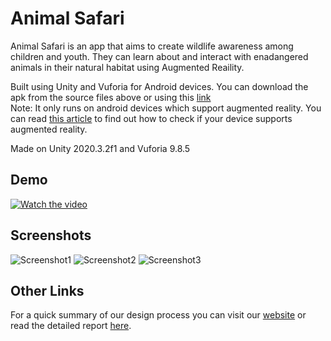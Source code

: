 # Animal Safari
Animal Safari is an app that aims to create wildlife awareness among children and youth. They can learn about and interact with enadangered animals in their natural habitat using Augmented Reaility.

Built using Unity and Vuforia for Android devices. You can download the apk from the source files above or using this [link](https://drive.google.com/drive/folders/1Cy7CGa-45IZNT1QNXNmLcjQuwi0-et2M?usp=sharing)  
Note: It only runs on android devices which support augmented reality. You can read [this article](https://www.dignited.com/60048/how-to-know-if-your-smartphone-supports-augmented-reality-ar/#:~:text=Go%20to%20the%20Play%20store,the%20list%20of%20supported%20devices.) to find out how to check if your device supports augmented reality.

Made on Unity 2020.3.2f1 and Vuforia 9.8.5

## Demo
[![Watch the video](https://user-images.githubusercontent.com/55681233/118396479-5f360b80-b66d-11eb-93d9-8514c1a7f74c.jpg)](https://www.youtube.com/watch?v=613S6kGOazE)

## Screenshots
![Screenshot1](https://user-images.githubusercontent.com/55681233/118396542-9c9a9900-b66d-11eb-92bf-d04afe24d5b1.jpg)
![Screenshot2](https://user-images.githubusercontent.com/55681233/118396559-b2a85980-b66d-11eb-87c0-00a4ff3c7afd.jpg)
![Screenshot3](https://user-images.githubusercontent.com/55681233/118396560-b5a34a00-b66d-11eb-9b79-2e3f4cedab94.jpg)

## Other Links
For a quick summary of our design process you can visit our [website](https://sites.google.com/iiitd.ac.in/des205-t1-ascenders/home) or read the detailed report [here](https://www.behance.net/gallery/119508027/Animal-Safari-Interactive-App-UX).



